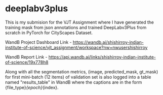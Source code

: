 # deeplabv3plus
This is my submision for the VJT Assignment where I have generated the training mask from json annotations and trained DeepLabv3Plus from scratch in PyTorch for CityScapes Dataset.

WandB Project Dashboard Link - https://wandb.ai/shishirroy-indian-institute-of-science/vjt_assignment/workspace?nw=nwusershishirroy

WandB Report Link - https://api.wandb.ai/links/shishirroy-indian-institute-of-science/19x778h8

Along with all the segmentation metrics, (image, predicted_mask, gt_mask) for first mini-batch (12 items) of validation set is also logged into a table named "results_table" in WandB where the captions
are in the form {file_type}_{epoch}_{index}.
